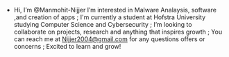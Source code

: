 - Hi, I’m @Manmohit-Nijjer
I’m interested in Malware Analaysis, software ,and creation of apps ;
I'm currently a student at Hofstra University studying Computer Science and Cybersecurity ;
I’m looking to collaborate on projects, research and anything that inspires growth ;
You can reach me at Nijjer2004@gmail.com for any questions offers or concerns ;
Excited to learn and grow!

<!---
Manmohit-Nijjer/Manmohit-Nijjer is a ✨ special ✨ repository because its `README.md` (this file) appears on your GitHub profile.
You can click the Preview link to take a look at your changes.
--->
